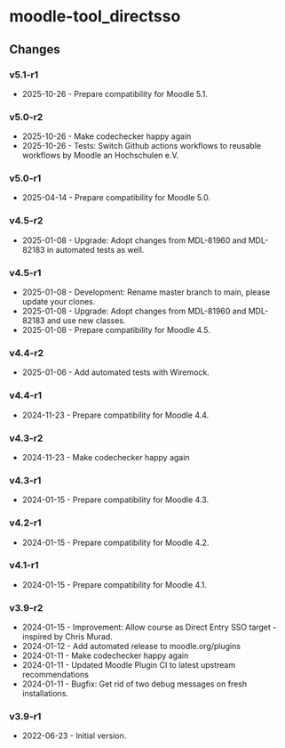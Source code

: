 moodle-tool_directsso
=====================

Changes
-------

### v5.1-r1

* 2025-10-26 - Prepare compatibility for Moodle 5.1.

### v5.0-r2

* 2025-10-26 - Make codechecker happy again
* 2025-10-26 - Tests: Switch Github actions workflows to reusable workflows by Moodle an Hochschulen e.V.

### v5.0-r1

* 2025-04-14 - Prepare compatibility for Moodle 5.0.

### v4.5-r2

* 2025-01-08 - Upgrade: Adopt changes from MDL-81960 and MDL-82183 in automated tests as well.

### v4.5-r1

* 2025-01-08 - Development: Rename master branch to main, please update your clones.
* 2025-01-08 - Upgrade: Adopt changes from MDL-81960 and MDL-82183 and use new classes.
* 2025-01-08 - Prepare compatibility for Moodle 4.5.

### v4.4-r2

* 2025-01-06 - Add automated tests with Wiremock.

### v4.4-r1

* 2024-11-23 - Prepare compatibility for Moodle 4.4.

### v4.3-r2

* 2024-11-23 - Make codechecker happy again

### v4.3-r1

* 2024-01-15 - Prepare compatibility for Moodle 4.3.

### v4.2-r1

* 2024-01-15 - Prepare compatibility for Moodle 4.2.

### v4.1-r1

* 2024-01-15 - Prepare compatibility for Moodle 4.1.

### v3.9-r2

* 2024-01-15 - Improvement: Allow course as Direct Entry SSO target - inspired by Chris Murad.
* 2024-01-12 - Add automated release to moodle.org/plugins
* 2024-01-11 - Make codechecker happy again
* 2024-01-11 - Updated Moodle Plugin CI to latest upstream recommendations
* 2024-01-11 - Bugfix: Get rid of two debug messages on fresh installations.

### v3.9-r1

* 2022-06-23 - Initial version.
